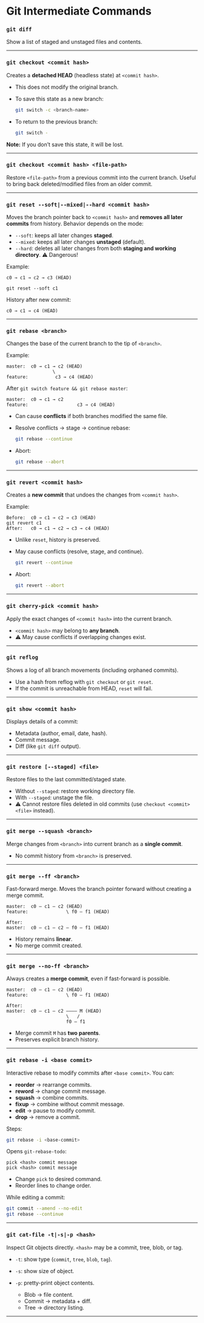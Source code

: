 # Git Intermediate Commands

### **`git diff`**

Show a list of staged and unstaged files and contents.

---

### **`git checkout <commit hash>`**

Creates a **detached HEAD** (headless state) at `<commit hash>`.

* This does not modify the original branch.
* To save this state as a new branch:

  ```bash
  git switch -c <branch-name>
  ```
* To return to the previous branch:

  ```bash
  git switch -
  ```

**Note:** If you don’t save this state, it will be lost.

---

### **`git checkout <commit hash> <file-path>`**

Restore `<file-path>` from a previous commit into the current branch.
Useful to bring back deleted/modified files from an older commit.

---

### **`git reset --soft|--mixed|--hard <commit hash>`**

Moves the branch pointer back to `<commit hash>` and **removes all later commits** from history.
Behavior depends on the mode:

* `--soft`: keeps all later changes **staged**.
* `--mixed`: keeps all later changes **unstaged** (default).
* `--hard`: deletes all later changes from both **staging and working directory**. ⚠ Dangerous!

Example:

```
c0 → c1 → c2 → c3 (HEAD)

git reset --soft c1
```

History after new commit:

```
c0 → c1 → c4 (HEAD)
```

---

### **`git rebase <branch>`**

Changes the base of the current branch to the tip of `<branch>`.

Example:

```
master:  c0 → c1 → c2 (HEAD)
                 \
feature:          c3 → c4 (HEAD)
```

After `git switch feature && git rebase master`:

```
master:  c0 → c1 → c2
feature:                  c3 → c4 (HEAD)
```

* Can cause **conflicts** if both branches modified the same file.
* Resolve conflicts → stage → continue rebase:

  ```bash
  git rebase --continue
  ```
* Abort:

  ```bash
  git rebase --abort
  ```

---

### **`git revert <commit hash>`**

Creates a **new commit** that undoes the changes from `<commit hash>`.

Example:

```
Before:  c0 → c1 → c2 → c3 (HEAD)
git revert c1
After:   c0 → c1 → c2 → c3 → c4 (HEAD)
```

* Unlike `reset`, history is preserved.
* May cause conflicts (resolve, stage, and continue).

  ```bash
  git revert --continue
  ```
* Abort:

  ```bash
  git revert --abort
  ```

---

### **`git cherry-pick <commit hash>`**

Apply the exact changes of `<commit hash>` into the current branch.

* `<commit hash>` may belong to **any branch**.
* ⚠ May cause conflicts if overlapping changes exist.

---

### **`git reflog`**

Shows a log of all branch movements (including orphaned commits).

* Use a hash from reflog with `git checkout` or `git reset`.
* If the commit is unreachable from HEAD, `reset` will fail.

---

### **`git show <commit hash>`**

Displays details of a commit:

* Metadata (author, email, date, hash).
* Commit message.
* Diff (like `git diff` output).

---

### **`git restore [--staged] <file>`**

Restore files to the last committed/staged state.

* Without `--staged`: restore working directory file.
* With `--staged`: unstage the file.
* ⚠ Cannot restore files deleted in old commits (use `checkout <commit> <file>` instead).

---

### **`git merge --squash <branch>`**

Merge changes from `<branch>` into current branch as a **single commit**.

* No commit history from `<branch>` is preserved.

---

### **`git merge --ff <branch>`**

Fast-forward merge. Moves the branch pointer forward without creating a merge commit.

```
master:  c0 — c1 — c2 (HEAD)
feature:              \ f0 — f1 (HEAD)

After:
master:  c0 — c1 — c2 — f0 — f1 (HEAD)
```

* History remains **linear**.
* No merge commit created.

---

### **`git merge --no-ff <branch>`**

Always creates a **merge commit**, even if fast-forward is possible.

```
master:  c0 — c1 — c2 (HEAD)
feature:              \ f0 — f1 (HEAD)

After:
master:  c0 — c1 — c2 ———— M (HEAD)
                      \   /
                      f0 — f1
```

* Merge commit `M` has **two parents**.
* Preserves explicit branch history.

---

### **`git rebase -i <base commit>`**

Interactive rebase to modify commits after `<base commit>`.
You can:

* **reorder** → rearrange commits.
* **reword** → change commit message.
* **squash** → combine commits.
* **fixup** → combine without commit message.
* **edit** → pause to modify commit.
* **drop** → remove a commit.

Steps:

```bash
git rebase -i <base-commit>
```

Opens `git-rebase-todo`:

```
pick <hash> commit message
pick <hash> commit message
```

* Change `pick` to desired command.
* Reorder lines to change order.

While editing a commit:

```bash
git commit --amend --no-edit
git rebase --continue
```

---

### **`git cat-file -t|-s|-p <hash>`**

Inspect Git objects directly. `<hash>` may be a commit, tree, blob, or tag.

* `-t`: show type (`commit`, `tree`, `blob`, `tag`).
* `-s`: show size of object.
* `-p`: pretty-print object contents.

  * Blob → file content.
  * Commit → metadata + diff.
  * Tree → directory listing.

---
